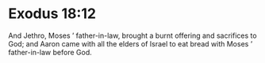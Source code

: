 # Exodus 18:12

And Jethro, Moses ’ father-in-law, brought a burnt offering and sacrifices to God; and Aaron came with all the elders of Israel to eat bread with Moses ’ father-in-law before God.
